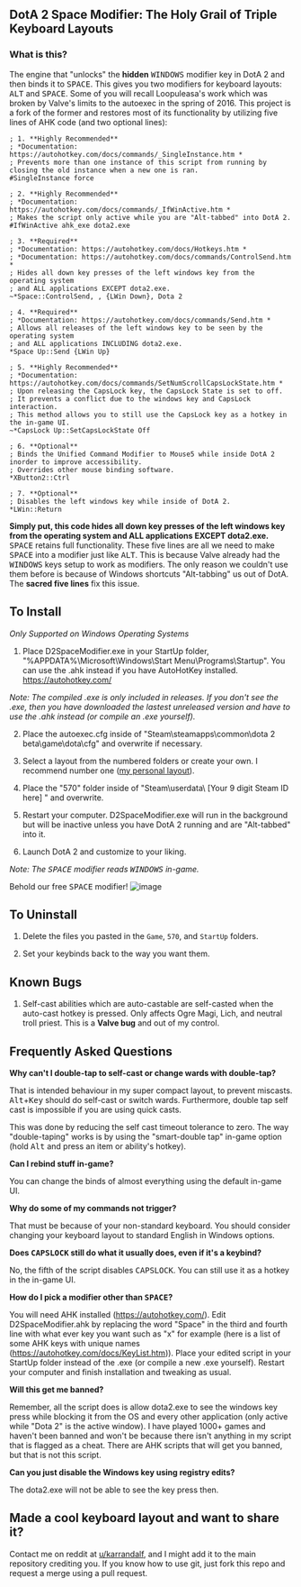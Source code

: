 ## DotA 2 Space Modifier: The Holy Grail of Triple Keyboard Layouts

### What is this?
The engine that "unlocks" the **hidden** <kbd>WINDOWS</kbd> modifier key in DotA 2 and then binds it to <kbd>SPACE</kbd>. This gives you two modifiers for keyboard layouts: <kbd>ALT</kbd> and <kbd>SPACE</kbd>. Some of you will recall Loopuleasa's work which was broken by Valve's limits to the autoexec in the spring of 2016. This project is a fork of the former and restores most of its functionality by utilizing five lines of AHK code (and two optional lines):

    ; 1. **Highly Recommended**
    ; *Documentation: https://autohotkey.com/docs/commands/_SingleInstance.htm *
    ; Prevents more than one instance of this script from running by closing the old instance when a new one is ran.
    #SingleInstance force 
    
    ; 2. **Highly Recommended**
    ; *Documentation: https://autohotkey.com/docs/commands/_IfWinActive.htm *
    ; Makes the script only active while you are "Alt-tabbed" into DotA 2.
    #IfWinActive ahk_exe dota2.exe 

    ; 3. **Required**
    ; *Documentation: https://autohotkey.com/docs/Hotkeys.htm *
    ; *Documentation: https://autohotkey.com/docs/commands/ControlSend.htm *
    ; Hides all down key presses of the left windows key from the operating system
    ; and ALL applications EXCEPT dota2.exe.
    ~*Space::ControlSend, , {LWin Down}, Dota 2 
    
    ; 4. **Required**
    ; *Documentation: https://autohotkey.com/docs/commands/Send.htm *
    ; Allows all releases of the left windows key to be seen by the operating system
    ; and ALL applications INCLUDING dota2.exe.
    *Space Up::Send {LWin Up}
    
    ; 5. **Highly Recommended**
    ; *Documentation: https://autohotkey.com/docs/commands/SetNumScrollCapsLockState.htm *
    ; Upon releasing the CapsLock key, the CapsLock State is set to off. 
    ; It prevents a conflict due to the windows key and CapsLock interaction.
    ; This method allows you to still use the CapsLock key as a hotkey in the in-game UI.
    ~*CapsLock Up::SetCapsLockState Off
    
    ; 6. **Optional**
    ; Binds the Unified Command Modifier to Mouse5 while inside DotA 2 inorder to improve accessibility.
    ; Overrides other mouse binding software.
    *XButton2::Ctrl

    ; 7. **Optional**
    ; Disables the left windows key while inside of DotA 2.
    *LWin::Return
    
**Simply put, this code hides all down key presses of the left windows key from the operating system and ALL applications EXCEPT dota2.exe.** <kbd>SPACE</kbd> retains full functionality. These five lines are all we need to make <kbd>SPACE</kbd> into a modifier just like <kbd>ALT</kbd>. This is because Valve already had the <kbd>WINDOWS</kbd> keys setup to work as modifiers. The only reason we couldn't use them before is because of Windows shortcuts "Alt-tabbing" us out of DotA. The **sacred five lines** fix this issue.

## To Install

*Only Supported on Windows Operating Systems*

1. Place D2SpaceModifier.exe in your StartUp folder, "%APPDATA%\Microsoft\Windows\Start Menu\Programs\Startup".
   You can use the .ahk instead if you have AutoHotKey installed. https://autohotkey.com/

*Note: The compiled .exe is only included in releases. If you don't see the .exe, then you have downloaded the lastest unreleased version and have to use the .ahk instead (or compile an .exe yourself).*

2. Place the autoexec.cfg inside of "Steam\steamapps\common\dota 2 beta\game\dota\cfg" and overwrite if necessary.

3. Select a layout from the numbered folders or create your own. I recommend number one ([my personal layout](https://github.com/Karrandalf/D2SpaceModifier/tree/master/1.%20Karrandalf's%20Keyboard%20Layout)).

4. Place the "570" folder inside of "Steam\userdata\ [Your 9 digit Steam ID here] " and overwrite.

5. Restart your computer. D2SpaceModifier.exe will run in the background but will be inactive unless
   you have DotA 2 running and are "Alt-tabbed" into it.

6. Launch DotA 2 and customize to your liking.

*Note: The <kbd>SPACE</kbd> modifier reads <kbd>WINDOWS</kbd> in-game.*

Behold our free <kbd>SPACE</kbd> modifier!
![image](https://cloud.githubusercontent.com/assets/19603023/26280395/13386eb0-3d97-11e7-8611-253684316744.png)

## To Uninstall

1. Delete the files you pasted in the `Game`, `570`, and `StartUp` folders.

2. Set your keybinds back to the way you want them.

## Known Bugs

1. Self-cast abilities which are auto-castable are self-casted when the auto-cast hotkey is pressed.
Only affects Ogre Magi, Lich, and neutral troll priest. This is a **Valve bug** and out of my control.

## Frequently Asked Questions

**Why can't I double-tap to self-cast or change wards with double-tap?**

That is intended behaviour in my super compact layout, to prevent miscasts. <kbd>Alt</kbd>+<kbd>Key</kbd> should do self-cast or switch wards. Furthermore, double tap self cast is impossible if you are using quick casts.

This was done by reducing the self cast timeout tolerance to zero. The way "double-taping" works is by using the "smart-double tap" in-game option (hold <kbd>Alt</kbd> and press an item or ability's hotkey).

**Can I rebind stuff in-game?**

You can change the binds of almost everything using the default in-game UI.

**Why do some of my commands not trigger?**

That must be because of your non-standard keyboard. You should consider changing your keyboard layout to standard English in Windows options.

**Does <kbd>CAPSLOCK</kbd> still do what it usually does, even if it's a keybind?**

No, the fifth of the script disables <kbd>CAPSLOCK</kbd>. You can still use it as a hotkey in the in-game UI.

**How do I pick a modifier other than <kbd>SPACE</kbd>?**

You will need AHK installed (https://autohotkey.com/). Edit D2SpaceModifier.ahk by replacing the word "Space" in the third and fourth line with what ever key you want such as "x" for example (here is a list of some AHK keys with unique names (https://autohotkey.com/docs/KeyList.htm)). Place your edited script in your StartUp folder instead of the .exe (or compile a new .exe yourself). Restart your computer and finish installation and tweaking as usual.

**Will this get me banned?**

Remember, all the script does is allow dota2.exe to see the windows key press while blocking it from the OS and every other application (only active while "Dota 2" is the active window). I have played 1000+ games and haven't been banned and won't be because there isn't anything in my script that is flagged as a cheat. There are AHK scripts that will get you banned, but that is not this script.

**Can you just disable the Windows key using registry edits?**

The dota2.exe will not be able to see the key press then.

## Made a cool keyboard layout and want to share it?

Contact me on reddit at [u/karrandalf](https://www.reddit.com/message/compose/?to=Karrandalf), and I might add it to the main repository crediting you.
If you know how to use git, just fork this repo and request a merge using a pull request.
